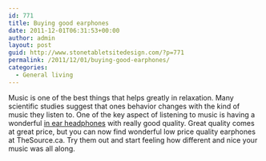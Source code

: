 ```yaml
---
id: 771
title: Buying good earphones
date: 2011-12-01T06:31:53+00:00
author: admin
layout: post
guid: http://www.stonetabletsitedesign.com/?p=771
permalink: /2011/12/01/buying-good-earphones/
categories:
  - General living
---
```

Music is one of the best things that helps greatly in relaxation. Many scientific studies suggest that ones behavior changes with the kind of music they listen to. One of the key aspect of listening to music is having a wonderful [in ear headphones](http://www.thesource.ca/estore/category.aspx?language=en-CA&catalog=Online&category=Earbud+Headphones) with really good quality. Great quality comes at great price, but you can now find wonderful low price quality earphones at TheSource.ca. Try them out and start feeling how different and nice your music was all along.